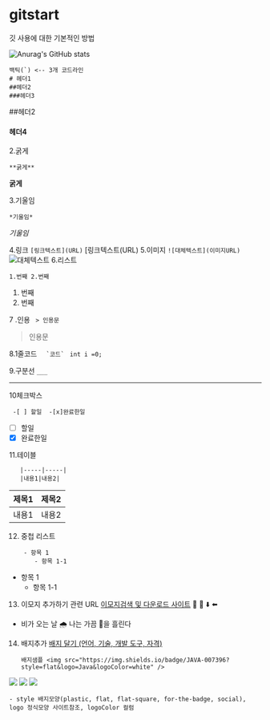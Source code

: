 # gitstart
깃 사용에 대한 기본적인 방법


![Anurag's GitHub stats](https://github-readme-stats.vercel.app/api?username=yoonginoh&show_icons=true&theme=radical)

```
백틱(`) <-- 3개 코드라인
# 헤더1
##헤더2
###헤더3
```
##헤더2
#### 헤더4

2.굵게
```
**굵게**
```
**굵게**

3.기울임
```
*기울임*
```
*기울임*

4.링크
```[링크텍스트](URL)```
[링크텍스트(URL)
5.이미지
```![대체텍스트](이미지URL)```
![대체텍스트](이미지URL)
6.리스트

```1.번째 2.번째```
1. 번째
2. 번째

7 .인용
``` > 인용문```
>인용문
>

8.1줄코드
```   `코드`  ```
`int i =0;`

9.구분선
```___```
___

10체크박스

```  -[ ] 할일  -[x]완료한일 ```

-[ ]  할일
-[x] 완료한일

11.테이블
```|제목1|제목2|
   |-----|-----|
   |내용1|내용2|
```
|제목1|제목2|
|-----|-----|
|내용1|내용2|

12. 중첩 리스트
```
    - 항목 1
       - 항목 1-1
```
- 항목 1
  - 항목 1-1

13. 이모지 추가하기 관련 URL
[이모지검색 및 다운로드 사이트](https://emojipedia.org)
🚀
🥇
⬇️
⬅️

- 비가 오는 날 🌧️ 나는 가끔 🥲을 흘린다

14. 배지추가
    [배지 달기 (언어, 기술, 개발 도구, 자격)](https://simpleicons.org)
    ```
    배지샘플 <img src="https://img.shields.io/badge/JAVA-007396?style=flat&logo=Java&logoColor=white" />
    ```
   <img src="https://img.shields.io/badge/JAVA-007396?style=flat&logo=Java&logoColor=white" />
   <img src="https://img.shields.io/badge/javascript-F7DF1E?style=flat&logo=javascript&logoColor=F7DF1E" />
   <img src="https://img.shields.io/badge/python-#3776AB?style=flat&logo=Java&logoColor=#3776AB" />
   

    - style 배지모양(plastic, flat, flat-square, for-the-badge, social), logo 정식모양 사이트참조, logoColor 컬럼
